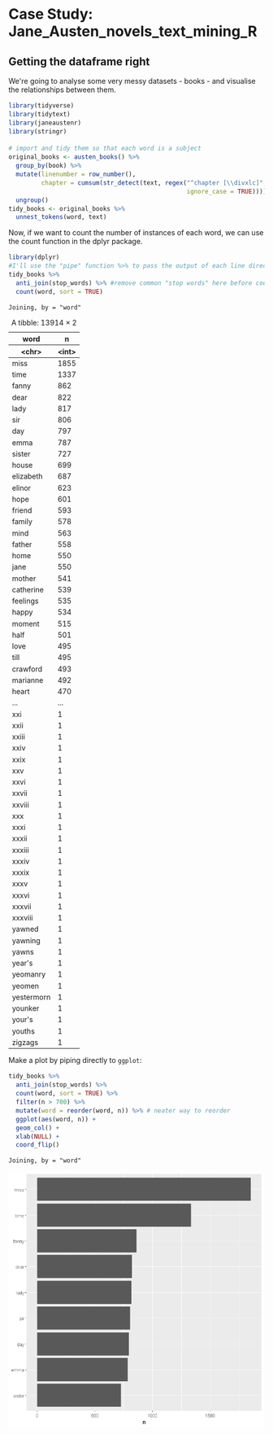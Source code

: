 #  Case Study: Jane_Austen_novels_text_mining_R

## Getting the dataframe right

We're going to analyse some very messy datasets - books - and visualise the relationships between them.


```R
library(tidyverse)
library(tidytext)
library(janeaustenr)
library(stringr)

# import and tidy them so that each word is a subject
original_books <- austen_books() %>%
  group_by(book) %>%
  mutate(linenumber = row_number(),
         chapter = cumsum(str_detect(text, regex("^chapter [\\divxlc]",
                                                 ignore_case = TRUE)))) %>%
  ungroup()
tidy_books <- original_books %>%
  unnest_tokens(word, text)
```


Now, if we want to count the number of instances of each word, we can use the count function in the dplyr package.


```R
library(dplyr)
#I'll use the "pipe" function %>% to pass the output of each line directly to the next
tidy_books %>% 
  anti_join(stop_words) %>% #remove common "stop words" here before counting
  count(word, sort = TRUE)
```

    Joining, by = "word"
    


<table>
<caption>A tibble: 13914 × 2</caption>
<thead>
	<tr><th scope=col>word</th><th scope=col>n</th></tr>
	<tr><th scope=col>&lt;chr&gt;</th><th scope=col>&lt;int&gt;</th></tr>
</thead>
<tbody>
	<tr><td>miss     </td><td>1855</td></tr>
	<tr><td>time     </td><td>1337</td></tr>
	<tr><td>fanny    </td><td> 862</td></tr>
	<tr><td>dear     </td><td> 822</td></tr>
	<tr><td>lady     </td><td> 817</td></tr>
	<tr><td>sir      </td><td> 806</td></tr>
	<tr><td>day      </td><td> 797</td></tr>
	<tr><td>emma     </td><td> 787</td></tr>
	<tr><td>sister   </td><td> 727</td></tr>
	<tr><td>house    </td><td> 699</td></tr>
	<tr><td>elizabeth</td><td> 687</td></tr>
	<tr><td>elinor   </td><td> 623</td></tr>
	<tr><td>hope     </td><td> 601</td></tr>
	<tr><td>friend   </td><td> 593</td></tr>
	<tr><td>family   </td><td> 578</td></tr>
	<tr><td>mind     </td><td> 563</td></tr>
	<tr><td>father   </td><td> 558</td></tr>
	<tr><td>home     </td><td> 550</td></tr>
	<tr><td>jane     </td><td> 550</td></tr>
	<tr><td>mother   </td><td> 541</td></tr>
	<tr><td>catherine</td><td> 539</td></tr>
	<tr><td>feelings </td><td> 535</td></tr>
	<tr><td>happy    </td><td> 534</td></tr>
	<tr><td>moment   </td><td> 515</td></tr>
	<tr><td>half     </td><td> 501</td></tr>
	<tr><td>love     </td><td> 495</td></tr>
	<tr><td>till     </td><td> 495</td></tr>
	<tr><td>crawford </td><td> 493</td></tr>
	<tr><td>marianne </td><td> 492</td></tr>
	<tr><td>heart    </td><td> 470</td></tr>
	<tr><td>...</td><td>...</td></tr>
	<tr><td>xxi       </td><td>1</td></tr>
	<tr><td>xxii      </td><td>1</td></tr>
	<tr><td>xxiii     </td><td>1</td></tr>
	<tr><td>xxiv      </td><td>1</td></tr>
	<tr><td>xxix      </td><td>1</td></tr>
	<tr><td>xxv       </td><td>1</td></tr>
	<tr><td>xxvi      </td><td>1</td></tr>
	<tr><td>xxvii     </td><td>1</td></tr>
	<tr><td>xxviii    </td><td>1</td></tr>
	<tr><td>xxx       </td><td>1</td></tr>
	<tr><td>xxxi      </td><td>1</td></tr>
	<tr><td>xxxii     </td><td>1</td></tr>
	<tr><td>xxxiii    </td><td>1</td></tr>
	<tr><td>xxxiv     </td><td>1</td></tr>
	<tr><td>xxxix     </td><td>1</td></tr>
	<tr><td>xxxv      </td><td>1</td></tr>
	<tr><td>xxxvi     </td><td>1</td></tr>
	<tr><td>xxxvii    </td><td>1</td></tr>
	<tr><td>xxxviii   </td><td>1</td></tr>
	<tr><td>yawned    </td><td>1</td></tr>
	<tr><td>yawning   </td><td>1</td></tr>
	<tr><td>yawns     </td><td>1</td></tr>
	<tr><td>year's    </td><td>1</td></tr>
	<tr><td>yeomanry  </td><td>1</td></tr>
	<tr><td>yeomen    </td><td>1</td></tr>
	<tr><td>yestermorn</td><td>1</td></tr>
	<tr><td>younker   </td><td>1</td></tr>
	<tr><td>your's    </td><td>1</td></tr>
	<tr><td>youths    </td><td>1</td></tr>
	<tr><td>zigzags   </td><td>1</td></tr>
</tbody>
</table>



Make a plot by piping directly to `ggplot`:


```R
tidy_books %>%
  anti_join(stop_words) %>%
  count(word, sort = TRUE) %>%
  filter(n > 700) %>%
  mutate(word = reorder(word, n)) %>% # neater way to reorder
  ggplot(aes(word, n)) +
  geom_col() +
  xlab(NULL) +
  coord_flip()
```

    Joining, by = "word"
    


![png](output_7_1.png)



```R

```
